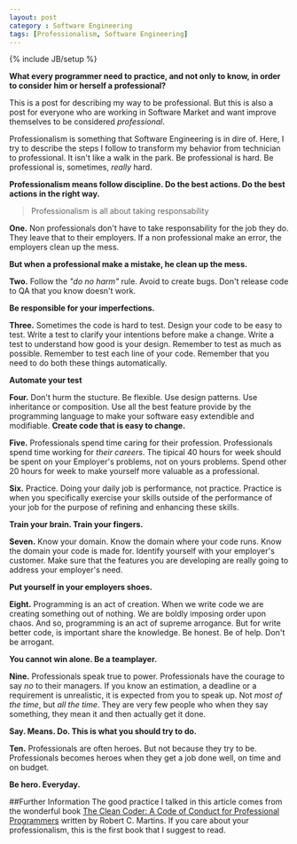 ```yaml
---
layout: post
category : Software Engineering
tags: [Professionalism, Software Engineering]
---
```

{% include JB/setup %}

**What every programmer need to practice, and not only to know, in order to consider him or herself a professional?**

<!--more-->

This is a post for describing my way to be professional. But this is also a post for everyone who are working in Software Market and want improve themselves to be considered *professional*.

Professionalism is something that Software Engineering is in dire of. Here, I try to describe the steps I follow to transform my behavior from technician to professional. 
It isn't like a walk in the park. Be professional is hard. Be professional is, sometimes, *really* hard.

**Professionalism means follow discipline. Do the best actions. Do the best actions in the right way.** 

>Professionalism is all about taking responsability

**One.** Non professionals don't have to take responsability for the job they do. They leave that to their employers. If a non professional make an error, the employers clean up the mess. 

**But when a professional make a mistake, he clean up the mess.**


**Two.** Follow the *"do no harm"* rule. Avoid to create bugs. Don't release code to QA that you know doesn't work. 

**Be responsible for your imperfections.**

**Three.** Sometimes the code is hard to test. Design your code to be easy to test. Write a  test to clarify your intentions before make a change. Write a test to understand how good is your design. 
Remember to test as much as possible. Remember to test each line of your code. Remember that you need to do both these things automatically.

**Automate your test**

**Four.** Don't hurm the stucture. Be flexible. Use design patterns. Use inheritance or composition. Use all the best feature provide by the programming language to make your software easy extendible and modifiable.
**Create code that is easy to change.** 

**Five.** Professionals spend time caring for their profession. Professionals spend time working for *their careers*. The tipical 40 hours for week should be spent on your Employer's problems, not on yours problems. Spend other 20 hours for week to make yourself more valuable as a professional.

**Six.** Practice. Doing your daily job is performance, not practice. Practice is when you specifically exercise your skills outside of the performance of your job for the purpose of refining and enhancing these skills. 

**Train your brain. Train your fingers.**

**Seven.** Know your domain. Know the domain where your code runs. Know the domain your code is made for. Identify yourself with your employer's customer. Make sure that the features you are developing are really going to address your employer's need.

**Put yourself in your employers shoes.**

**Eight.** Programming is an act of creation. When we write code we are creating something out of nothing. We are boldly imposing order upon chaos. And so, programming is an act of supreme arrogance. But for write better code, is important share the knowledge. Be honest. Be of help. Don't be arrogant.

**You cannot win alone. Be a teamplayer.**

**Nine.** Professionals speak true to power. Professionals have the courage to say *no* to their managers. If you know an estimation, a deadline or a requirement is unrealistic, it is expected from you to speak up. Not *most of the time*, but *all the time*. They are very few people who when they say something, they mean it and then actually get it done.

**Say. Means. Do. This is what you should try to do.**

**Ten.** Professionals are often heroes. But not because they try to be. Professionals becomes heroes when they get a job done well, on time and on budget.

**Be hero. Everyday.**


##Further Information
The good practice I talked in this article comes from the wonderful book [The Clean Coder: A Code of Conduct for Professional Programmers](http://www.amazon.com/Clean-Coder-Conduct-Professional-Programmers/dp/0137081073) written by Robert C. Martins. If you care about your professionalism, this is the first book that I suggest to read.




